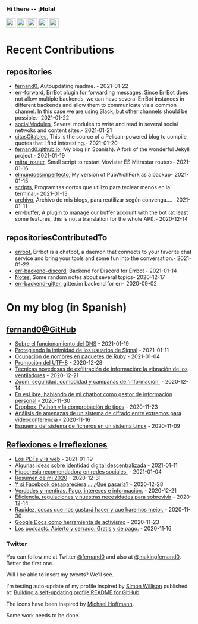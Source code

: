### Hi there -- ¡Hola!

<a href="mailto:ftricas@unizar.es" title="e-mail"><i class="svg-icon email"></i></a> 
<a href="https://www.linkedin.com/in/fernand0" title="My LinkedIn//Mi LinkedIn"><img src="https://img.shields.io/badge/linkedin-%230077B5.svg?&style=for-the-badge&logo=linkedin&logoColor=white" height=25></a> 
<a href="https://www.twitter.com/fernand0" title="My Twitter//Mi Twitter"><img src="https://img.shields.io/badge/twitter-%231DA1F2.svg?&style=for-the-badge&logo=twitter&logoColor=white" height=25></i></a> 
<a href="https://mastodon.social/@fernand0" title="My Mastodon//Mi Mastodon"><img src="https://img.shields.io/static/v1?label=Mastodon&message=Social&color=blue" height=25></i></a> 
<a href="https://flickr.com/fernand0"><img src="https://img.shields.io/static/v1?label=Flickr&message=Images&color=blue" height=25></a>
<a href="https://dev.to/fernand0"><img src="https://img.shields.io/badge/DEV.TO-%230A0A0A.svg?&style=for-the-badge&logo=dev-dot-to&logoColor=white" height=25></a>

# Recent Contributions
<!-- recent_releases starts -->


## repositories
* [fernand0](https://github.com/fernand0/fernand0),  Autoupdating readme. - 2021-01-22
* [err-forward](https://github.com/fernand0/err-forward),  ErrBot plugin for forwarding messages. Since ErrBot does not allow multiple backends, we can have several ErrBot instances in different backends and allow them to communicate via a common channel. In this case we are using Slack, but other channels should be possible.- 2021-01-22
* [socialModules](https://github.com/fernand0/socialModules),  Several modules to write and read in several social netwoks and content sites.- 2021-01-21
* [citasCitables](https://github.com/fernand0/citasCitables),  This is the source of a Pelican-powered blog to compile quotes that I find interesting.- 2021-01-20
* [fernand0.github.io](https://github.com/fernand0/fernand0.github.io),  My blog (in Spanish). A fork of the wonderful Jekyll project.- 2021-01-19
* [mitra_router](https://github.com/fernand0/mitra_router),  Small script to restart Movistar ES Mitrastar routers- 2021-01-16
* [elmundoesimperfecto](https://github.com/fernand0/elmundoesimperfecto),  My version of PubWichFork as a backup- 2021-01-15
* [scripts](https://github.com/fernand0/scripts),  Programitas cortos que utilizo para teclear menos en la terminal.- 2021-01-13
* [archivo](https://github.com/fernand0/archivo),  Archivo de mis blogs, para reutilizar según convenga....- 2021-01-11
* [err-buffer](https://github.com/fernand0/err-buffer),  A plugin to manage our buffer account with the bot (at least some features, this is not a translation for the whole API).- 2020-12-14

## repositoriesContributedTo
* [errbot](https://github.com/errbotio/errbot),  Errbot is a chatbot, a daemon that connects to your favorite chat service and bring your tools and some fun into the conversation.- 2021-01-22
* [err-backend-discord](https://github.com/gbin/err-backend-discord),  Backend for Discord for Errbot - 2021-01-14
* [Notes](https://github.com/jgbarah/Notes),  Some random notes about several topics- 2020-12-17
* [err-backend-gitter](https://github.com/errbotio/err-backend-gitter),  gitter.im backend for err- 2020-09-02
<!-- recent_releases ends -->

# On my blog (in Spanish)

<!-- blog starts -->


## [fernand0@GitHub](https://fernand0.github.io/)
* [Sobre el funcionamiento del DNS](http://fernand0.github.io/como-fuciona-el-DNS/) - 2021-01-19
* [Protegiendo la intimidad de los usuarios de Signal](http://fernand0.github.io/signal-gifs/) - 2021-01-11
* [Ocupación de nombres en paquetes de Ruby](http://fernand0.github.io/ocupacion-nombres-ruby/) - 2021-01-04
* [Promoción del UTF-8](http://fernand0.github.io/utf8/) - 2020-12-28
* [Técnicas novedosas de exfiltración de información: la vibración de los ventiladores](http://fernand0.github.io/robo-informacion-vibraciones/) - 2020-12-21
* [Zoom, seguridad, comodidad y campañas de 'información'](http://fernand0.github.io/odio-a-zoom/) - 2020-12-14
* [En esLibre, hablando de mi chatbot como gestor de información personal](http://fernand0.github.io/en-Eslibre-chatbot/) - 2020-11-30
* [Dropbox, Python y la comprobación de tipos](http://fernand0.github.io/dropbox-python-comprobacion-tipos/) - 2020-11-23
* [Análisis de amenazas de un sistema de cifrado entre extremos para videoconferencia](http://fernand0.github.io/zoom-y-la-seguridad/) - 2020-11-16
* [Esquema del sistema de ficheros en un sistema Linux](http://fernand0.github.io/ficheros-linux/) - 2020-11-09

## [Reflexiones e Irreflexiones](http://fernand0.blogalia.com/)
* [Los PDFs y la web](http://fernand0.blogalia.com//historias/78320) - 2021-01-19
* [Algunas ideas sobre identidad digital descentralizada](http://fernand0.blogalia.com//historias/78316) - 2021-01-11
* [Hipocres&#237;a recomendadora en redes sociales.](http://fernand0.blogalia.com//historias/78312) - 2021-01-04
* [Resumen de mi 2020](http://fernand0.blogalia.com//historias/78310) - 2020-12-31
* [Y si Facebook desapareciera ... &#191;Qu&#233; pasar&#237;a?](http://fernand0.blogalia.com//historias/78308) - 2020-12-28
* [Verdades y mentiras. Pago, intereses e informaci&#243;n.](http://fernand0.blogalia.com//historias/78307) - 2020-12-21
* [Eficiencia, regulaciones y nuestras necesidades para sobrevivir](http://fernand0.blogalia.com//historias/78302) - 2020-12-14
* [Rapidez, cosas que nos gustar&#225; hacer y que haremos mejor.](http://fernand0.blogalia.com//historias/78300) - 2020-11-30
* [Google Docs como herramienta de activismo](http://fernand0.blogalia.com//historias/78297) - 2020-11-23
* [Los podcasts. Abierto y cerrado. Gratis y de pago.](http://fernand0.blogalia.com//historias/78293) - 2020-11-16
<!-- blog ends -->

### Twitter 

You can follow me at Twitter [@fernand0](https://twitter.com/fernand0) and also at [@makingfernand0](https://twitter.com/fernand0). Better the first one.

Will I be able to insert my tweets? We'll see.

I'm testing auto-update of my profile inspired by [Simon Willison](https://simonwillison.net/) published at: [Building a self-updating profile README for GitHub](https://simonwillison.net/2020/Jul/10/self-updating-profile-readme/).

The icons have been inspired by [Michael Hoffmann](https://www.mokkapps.de/).

Some work needs to be done.

<!--
**fernand0/fernand0** is a ✨ _special_ ✨ repository because its `README.md` (this file) appears on your GitHub profile.

Here are some ideas to get you started:

- 🔭 I’m currently working on ...
- 🌱 I’m currently learning ...
- 👯 I’m looking to collaborate on ...
- 🤔 I’m looking for help with ...
- 💬 Ask me about ...
- 📫 How to reach me: ...
- 😄 Pronouns: ...
- ⚡ Fun fact: ...
-->
